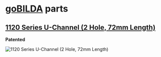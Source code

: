 # [goBILDA](https://www.gobilda.com/) parts
## [1120 Series U-Channel (2 Hole, 72mm Length)](https://www.gobilda.com/1120-series-u-channel-2-hole-72mm-length/)

**Patented**

<img alt='1120 Series U-Channel (2 Hole, 72mm Length)' src='../../../generated_files/parts/gobilda/structure-u-channel-2.svg'/>
